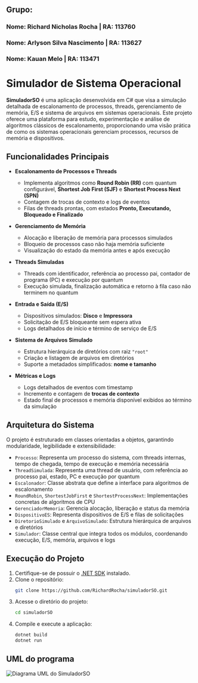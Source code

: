 ## Grupo:
### Nome: Richard Nicholas Rocha | RA: 113760
### Nome: Arlyson Silva Nascimento | RA: 113627
### Nome: Kauan Melo | RA: 113471

# Simulador de Sistema Operacional

**SimuladorSO** é uma aplicação desenvolvida em C# que visa a simulação detalhada de escalonamento de processos, threads, gerenciamento de memória, E/S e sistema de arquivos em sistemas operacionais. Este projeto oferece uma plataforma para estudo, experimentação e análise de algoritmos clássicos de escalonamento, proporcionando uma visão prática de como os sistemas operacionais gerenciam processos, recursos de memória e dispositivos.

## Funcionalidades Principais

- **Escalonamento de Processos e Threads**
  - Implementa algoritmos como **Round Robin (RR)** com quantum configurável, **Shortest Job First (SJF)** e **Shortest Process Next (SPN)**
  - Contagem de trocas de contexto e logs de eventos
  - Filas de threads prontas, com estados **Pronto, Executando, Bloqueado e Finalizado**

- **Gerenciamento de Memória**
  - Alocação e liberação de memória para processos simulados
  - Bloqueio de processos caso não haja memória suficiente
  - Visualização do estado da memória antes e após execução

- **Threads Simuladas**
  - Threads com identificador, referência ao processo pai, contador de programa (PC) e execução por quantum
  - Execução simulada, finalização automática e retorno à fila caso não terminem no quantum

- **Entrada e Saída (E/S)**
  - Dispositivos simulados: **Disco** e **Impressora**
  - Solicitação de E/S bloqueante sem espera ativa
  - Logs detalhados de início e término de serviço de E/S

- **Sistema de Arquivos Simulado**
  - Estrutura hierárquica de diretórios com raiz `"root"`
  - Criação e listagem de arquivos em diretórios
  - Suporte a metadados simplificados: **nome e tamanho**

- **Métricas e Logs**
  - Logs detalhados de eventos com timestamp
  - Incremento e contagem de **trocas de contexto**
  - Estado final de processos e memória disponível exibidos ao término da simulação

## Arquitetura do Sistema

O projeto é estruturado em classes orientadas a objetos, garantindo modularidade, legibilidade e extensibilidade:

- `Processo`: Representa um processo do sistema, com threads internas, tempo de chegada, tempo de execução e memória necessária
- `ThreadSimulada`: Representa uma thread de usuário, com referência ao processo pai, estado, PC e execução por quantum
- `Escalonador`: Classe abstrata que define a interface para algoritmos de escalonamento
- `RoundRobin`, `ShortestJobFirst` e `ShortestProcessNext`: Implementações concretas de algoritmos de CPU
- `GerenciadorMemoria`: Gerencia alocação, liberação e status da memória
- `DispositivoES`: Representa dispositivos de E/S e filas de solicitações
- `DiretorioSimulado` e `ArquivoSimulado`: Estrutura hierárquica de arquivos e diretórios
- `Simulador`: Classe central que integra todos os módulos, coordenando execução, E/S, memória, arquivos e logs

## Execução do Projeto

1. Certifique-se de possuir o [.NET SDK](https://dotnet.microsoft.com/en-us/download) instalado.
2. Clone o repositório:  
   ```bash
   git clone https://github.com/RichardRocha/simuladorSO.git
3. Acesse o diretório do projeto:
   ```bash
   cd simuladorSO
5. Compile e execute a aplicação:
   ```bash
   dotnet build
   dotnet run
## UML do programa
![Diagrama UML do SimuladorSO](img/uml.png)

